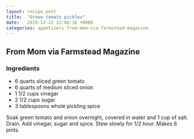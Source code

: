 ```yaml
---
layout: recipe_post
title:  "Green tomato pickles"
date:   2019-12-22 12:06:16 +0000
categories: appetizers from-mom-via-farmstead-magazine
---
```


## From Mom via Farmstead Magazine
### Ingredients
* 6 quarts sliced green tomato
* 6 quarts of medium sliced onion
* 1 1/2 cups vinegar
* 2 1/2 cups sugar
* 3 tablespoons whole pickling spice


Soak green tomato and onion overnight, covered in water and 1 cup of salt. Drain. Add vinegar, sugar and spice. Stew slowly for 1/2 hour. Makes 6 pints.

